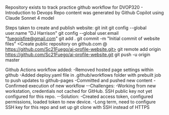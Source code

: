 Repository exists to track practice github workflow for DVOP320 - Introduction to Devops
Repo content was generated by Github Copilot using Claude Sonnet 4 model

Steps taken to create and publish website: 
    git init
    git config --global user.name "DJ Harrison"
    git config --global user.email "fuegoisfire@gmail.com"
    git add .
    git commit -m "Initial commit of website files"
    <Create public repository on github.com @ https://github.com/Sc21Fuego/ai-profile-website.git>
    git remote add origin https://github.com/Sc21Fuego/ai-profile-website.git
    git push -u origin master
    <Set Github repo to use master branch as hosted page content>
    <Created README.md>

Github Actions workflow added: 
    -Removed hosted page settings within github
    -Added deploy.yaml file in .github/workflows folder with prebuilt job to push updates to github-pages
    -Committed and pushed new content
    -Confirmed execution of new workflow
    --Challenges: 
        -Working from new workstation, credentials not cached for GitHub. SSH public key not yet configured for 
        this repo. 
        --Solution: 
            -Created access token, configured permissions, loaded token to new device. 
            -Long term, need to configure SSH key for this repo and set up git clone with SSH instead of HTTPS
